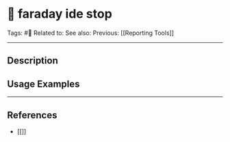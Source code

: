 # 💢 faraday ide stop
Tags: #💢
Related to: 
See also: 
Previous: [[Reporting Tools]]

---
## Description


## Usage Examples


---
## References
- [[]]